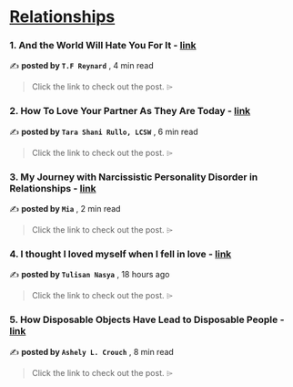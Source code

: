 
<h1><a href=https://medium.com/tag/relationships/recommended target="_blank" rel="noopener noreferrer">Relationships</a></h1>
<h3>1. And the World Will Hate You For It - <a href=https://medium.com/@tfreynard11/and-the-world-will-hate-you-for-it-2f166c4b9fe5?source=tag_recommended_feed---------0-84----------relationships----------a6cd4a81_b590_4672_acd5_0d8f8b8ccaba------- target="_blank" rel="noopener noreferrer">link</a></h3>

✍️ **posted by `T.F Reynard`** <date> , 4 min read</date>

<blockquote>Click the link to check out the post. ⌲</blockquote>

<h3>2. How To Love Your Partner As They Are Today - <a href=https://medium.com/modern-women/how-to-love-your-partner-as-they-are-today-9d3e75efda36?source=tag_recommended_feed---------1-107----------relationships----------a6cd4a81_b590_4672_acd5_0d8f8b8ccaba------- target="_blank" rel="noopener noreferrer">link</a></h3>

✍️ **posted by `Tara Shani Rullo, LCSW`** <date> , 6 min read</date>

<blockquote>Click the link to check out the post. ⌲</blockquote>

<h3>3. My Journey with Narcissistic Personality Disorder in Relationships - <a href=https://medium.com/@miabeauty1985/my-journey-with-narcissistic-personality-disorder-in-relationships-8b26fb104c9a?source=tag_recommended_feed---------2-85----------relationships----------a6cd4a81_b590_4672_acd5_0d8f8b8ccaba------- target="_blank" rel="noopener noreferrer">link</a></h3>

✍️ **posted by `Mia`** <date> , 2 min read</date>

<blockquote>Click the link to check out the post. ⌲</blockquote>

<h3>4. I thought I loved myself when I fell in love - <a href=https://medium.com/@nasyasalsabila/i-thought-i-loved-myself-when-i-fell-in-love-4bb79e098bd2?source=tag_recommended_feed---------3-84----------relationships----------a6cd4a81_b590_4672_acd5_0d8f8b8ccaba------- target="_blank" rel="noopener noreferrer">link</a></h3>

✍️ **posted by `Tulisan Nasya`** <date> , 18 hours ago</date>

<blockquote>Click the link to check out the post. ⌲</blockquote>

<h3>5. How Disposable Objects Have Lead to Disposable People - <a href=https://medium.com/@ashely.crouch/how-disposable-objects-have-lead-to-disposable-people-7e52096b1b23?source=tag_recommended_feed---------4-107----------relationships----------a6cd4a81_b590_4672_acd5_0d8f8b8ccaba------- target="_blank" rel="noopener noreferrer">link</a></h3>

✍️ **posted by `Ashely L. Crouch`** <date> , 8 min read</date>

<blockquote>Click the link to check out the post. ⌲</blockquote>

